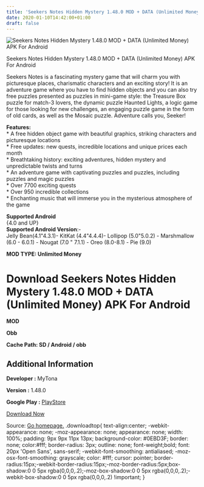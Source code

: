 ```yaml
---
title: 'Seekers Notes Hidden Mystery 1.48.0 MOD + DATA (Unlimited Money) APK For Android'
date: 2020-01-10T14:42:00+01:00
draft: false
---
```


![Seekers Notes Hidden Mystery 1.48.0 MOD + DATA (Unlimited Money) APK For Android](https://i0.wp.com/apkhome.net/wp-content/uploads/2020/01/Seekers-Notes-Hidden-Mystery-1.48.0-MOD-DATA-Unlimited-Money.png "Seekers Notes Hidden Mystery 1.48.0 MOD + DATA (Unlimited Money) APK For Android")

  

Seekers Notes Hidden Mystery 1.48.0 MOD + DATA (Unlimited Money) APK For Android

Seekers Notes is a fascinating mystery game that will charm you with picturesque places, charismatic characters and an exciting story! It is an adventure game where you have to find hidden objects and you can also try free puzzles presented as puzzles in mini-game style: the Treasure Box puzzle for match-3 lovers, the dynamic puzzle Haunted Lights, a logic game for those looking for new challenges, an engaging puzzle game in the form of old cards, as well as the Mosaic puzzle. Adventure calls you, Seeker!

**Features:**  
\* A free hidden object game with beautiful graphics, striking characters and picturesque locations  
\* Free updates: new quests, incredible locations and unique prices each month  
\* Breathtaking history: exciting adventures, hidden mystery and unpredictable twists and turns  
\* An adventure game with captivating puzzles and puzzles, including puzzles and magic puzzles  
\* Over 7700 exciting quests  
\* Over 950 incredible collections  
\* Enchanting music that will immerse you in the mysterious atmosphere of the game

**Supported Android**  
{4.0 and UP}  
**Supported Android Version**:-  
Jelly Bean(4.1"4.3.1)- KitKat (4.4"4.4.4)- Lollipop (5.0"5.0.2) - Marshmallow (6.0 - 6.0.1) - Nougat (7.0 " 7.1.1) - Oreo (8.0-8.1) - Pie (9.0)

**MOD TYPE: Unlimited Money**

Download Seekers Notes Hidden Mystery 1.48.0 MOD + DATA (Unlimited Money) APK For Android
=========================================================================================

**MOD**

**Obb**

**Cache Path: SD / Android / obb**

Additional Information
----------------------

**Developer :** MyTona

**Version :** 1.48.0

**Google Play :** [PlayStore](https://play.google.com/store/apps/details?id=com.mytona.seekersnotes.android)

  

[Download Now](https://store4app.co/post/seekers-notes-hidden-mystery-1-48-0-mod-data-unlimited-money-apk-for-android_1578663324)

  
Source: [Go homepage.](https://store4app.co/post/seekers-notes-hidden-mystery-1-48-0-mod-data-unlimited-money-apk-for-android_1578663324) .downloadtop{ text-align:center; -webkit-appearance: none; -moz-appearance: none; appearance: none; width: 100%; padding: 9px 9px 11px 13px; background-color: #0EBD3F; border: none; color:#fff; border-radius: 3px; outline: none; font-weight;bold; font: 20px 'Open Sans', sans-serif; -webkit-font-smoothing: antialiased; -moz-osx-font-smoothing: grayscale; color: #fff; cursor: pointer; border-radius:15px;-webkit-border-radius:15px;-moz-border-radius:5px;box-shadow:0 0 5px rgba(0,0,0,.2);-moz-box-shadow:0 0 5px rgba(0,0,0,.2);-webkit-box-shadow:0 0 5px rgba(0,0,0,.2) !important; }